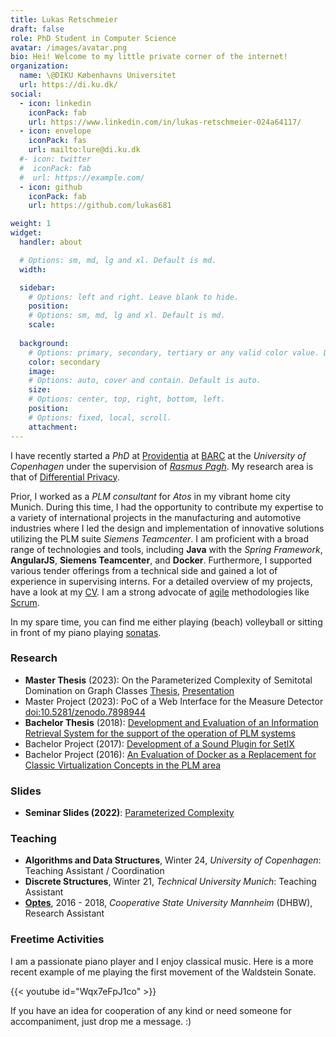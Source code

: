 ```yaml
---
title: Lukas Retschmeier
draft: false
role: PhD Student in Computer Science
avatar: /images/avatar.png
bio: Hei! Welcome to my little private corner of the internet! 
organization:
  name: \@DIKU Københavns Universitet
  url: https://di.ku.dk/
social:
  - icon: linkedin
    iconPack: fab
    url: https://www.linkedin.com/in/lukas-retschmeier-024a64117/
  - icon: envelope
    iconPack: fas
    url: mailto:lure@di.ku.dk
  #- icon: twitter
  #  iconPack: fab
  #  url: https://example.com/
  - icon: github
    iconPack: fab
    url: https://github.com/lukas681

weight: 1
widget:
  handler: about

  # Options: sm, md, lg and xl. Default is md.
  width:

  sidebar:
    # Options: left and right. Leave blank to hide.
    position:
    # Options: sm, md, lg and xl. Default is md.
    scale:
  
  background:
    # Options: primary, secondary, tertiary or any valid color value. Default is primary.
    color: secondary
    image:
    # Options: auto, cover and contain. Default is auto.
    size:
    # Options: center, top, right, bottom, left.
    position:
    # Options: fixed, local, scroll.
    attachment: 
---
```


I have recently started a *PhD* at <a href="https://www.rasmuspagh.net/providentia/">Providentia</a> at <a href="https://barc.ku.dk/">BARC</a> at the *University of Copenhagen* under the supervision of <a href="https://rasmuspagh.net/">*Rasmus Pagh*</a>.
My research area is that of <a href="https://en.wikipedia.org/wiki/Differential_privacy">Differential Privacy</a>.

Prior, I worked as a _PLM consultant_ for _Atos_ in my vibrant home city Munich. 
During this time, I had the opportunity to contribute my expertise to a variety of international projects in the manufacturing and automotive industries where I led the design and implementation of innovative solutions utilizing the PLM suite *Siemens Teamcenter*.
I am proficient with a broad range of technologies and tools, including **Java** with the *Spring Framework*, **AngularJS**, **Siemens Teamcenter**, and **Docker**. 
Furthermore, I supported various tender offerings from a technical side and gained a lot of experience in supervising interns.
For a detailed overview of my projects, have a look at my <a href="docs/main.pdf">CV</a>.
I am a strong advocate of <a href="https://agilemanifesto.org/">agile</a> methodologies like <a href="https://www.scrum.org/resources/what-scrum-module">Scrum</a>.

In my spare time, you can find me either playing (beach) volleyball or sitting in front of my piano playing <a href="https://www.youtube.com/watch?v=Wqx7eFpJ1co">sonatas</a>.
### Research

* **Master Thesis** (2023): On the Parameterized Complexity of Semitotal Domination on Graph Classes <a href="docs/papers/mt.pdf">Thesis</a>, <a href="docs/papers/presentation-mt.pdf">Presentation</a>
* Master Project (2023): PoC of a Web Interface for the Measure Detector <a href="https://zenodo.org/record/7898944">doi:10.5281/zenodo.7898944</a>
* **Bachelor Thesis** (2018): <a href="docs/papers/bachelorthesis-retschmeier.pdf">Development and Evaluation of an Information Retrieval System for the support of the operation of PLM systems</a>
* Bachelor Project (2017): <a href="/docs/papers/soundplugin-setlx.pdf">Development of a Sound Plugin for SetlX</a>
* Bachelor Project (2016): <a href="docs/papers/T2000.pdf">An Evaluation of Docker as a Replacement for Classic Virtualization Concepts in the PLM area</a>

### Slides
* **Seminar Slides (2022)**: <a href="/docs/papers/Seminar__Advanced_Complexity.pdf">Parameterized Complexity</a>

### Teaching

* **Algorithms and Data Structures**, Winter 24, *University of Copenhagen*: Teaching Assistant / Coordination
* **Discrete Structures**, Winter 21, *Technical University Munich*: Teaching Assistant
* <a href="https://stack-assessment.org/CaseStudies/2019/optes/">**Optes**</a>, 2016 - 2018, *Cooperative State University Mannheim* (DHBW), Research Assistant

### Freetime Activities

I am a passionate piano player and I enjoy classical music. 
Here is a more recent example of me playing the first movement of the Waldstein Sonate.

{{< youtube id="Wqx7eFpJ1co" >}}

If you have an idea for cooperation of any kind or need someone for accompaniment, just drop me a message. :) 